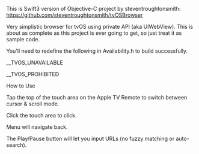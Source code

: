This is Swift3 version of Objective-C project by steventroughtonsmith: https://github.com/steventroughtonsmith/tvOSBrowser

Very simplistic browser for tvOS using private API (aka UIWebView). This is about as complete as this project is ever going to get, so just treat it as sample code.

You'll need to redefine the following in Availability.h to build successfully.

__TVOS_UNAVAILABLE

__TVOS_PROHIBITED

How to Use

Tap the top of the touch area on the Apple TV Remote to switch between cursor & scroll mode.

Click the touch area to click.

Menu will navigate back.

The Play/Pause button will let you input URLs (no fuzzy matching or auto-search).
